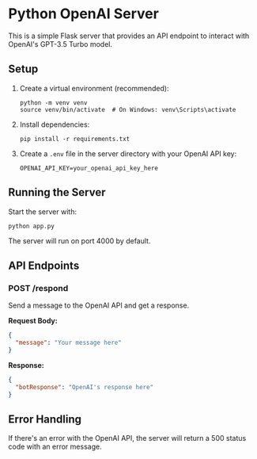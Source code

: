 # Python OpenAI Server

This is a simple Flask server that provides an API endpoint to interact with OpenAI's GPT-3.5 Turbo model.

## Setup

1. Create a virtual environment (recommended):

   ```
   python -m venv venv
   source venv/bin/activate  # On Windows: venv\Scripts\activate
   ```

2. Install dependencies:

   ```
   pip install -r requirements.txt
   ```

3. Create a `.env` file in the server directory with your OpenAI API key:
   ```
   OPENAI_API_KEY=your_openai_api_key_here
   ```

## Running the Server

Start the server with:

```
python app.py
```

The server will run on port 4000 by default.

## API Endpoints

### POST /respond

Send a message to the OpenAI API and get a response.

**Request Body:**

```json
{
  "message": "Your message here"
}
```

**Response:**

```json
{
  "botResponse": "OpenAI's response here"
}
```

## Error Handling

If there's an error with the OpenAI API, the server will return a 500 status code with an error message.
